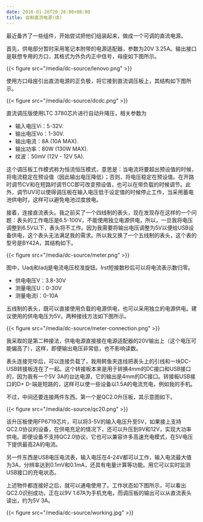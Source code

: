 ```yaml
---
date: 2016-01-26T20:28:00+08:00
title: 自制直流电源(续)
---
```


最近备齐了一些组件，开始尝试把他们组装起来，做成一个可调的直流电源。

首先，供电部分暂时采用笔记本附带的电源适配器，参数为20V 3.25A。输出接口是联想专用的方口，其格式为外负内正中信号，母座如下图所示。

{{< figure src="/media/dc-source/lenovo.png" >}}

使用方口母座引出直流电源的正负极，将它接到直流调压板上，其结构如下图所示。

{{< figure src="/media/dc-source/dcdc.png" >}}

直流调压版使用LTC 3780芯片进行自动升降压，相关参数为

* 输入电压Vi：5-32V.
* 输出电压Vo：1-30V.
* 输出电流：8A (10A MAX).
* 输出功率：80W (130W MAX).
* 纹波：50mV (12V - 12V 5A).

<!--more-->

这个调压板工作模式称为恒流恒压模式，意思是：当电流将要超出预设值的时候，将电流稳定在预设值（因此输出电压降低）；否则，将电压稳定在预设值。在开路时调节CV和在短路时调节CC即可改变预设值，也可以在带负载的时候调节。此外，调节UV可以使得调压板在输入电压低于设定值的时候停止工作，当采用蓄电池供电时，这样可以避免电池过度放电。

接着，连接直流表头。我之前买了一个四线制的表头，现在发现存在这样的一个问题：表头的工作电压是6.5-100V，不能使用独立电源供电，所以，一旦我将电压调整到6.5V以下，表头将不工作。因为我需要将输出电压调整为5V以便给USB设备供电，这个表头无法满足我的需求。所以我又换了一个五线制的表头，这个表的型号是BY42A，其结构如下。

{{< figure src="/media/dc-source/meter.png" >}}

图中，Uadj和Iadj是电流电压校准旋钮。Irst短接数秒后可以将电流表示数归零。

* 供电电压V：3.8-30V
* 测量电压U：0-30V
* 测量电流I：0-10A

五线制的表头，既可以直接使用负载的电源供电，也可以采用独立的电源供电。建议使用的供电电压为5V。两种接线方法如下图所示。

{{< figure src="/media/dc-source/meter-connection.png" >}}

我采取的是第二种接法，供电电源直接接在电源适配器的20V输出上（这个电压可能偏高了），这样，即便输出电压非常低，也不影响读数。

表头连接完毕后，可以连接负载了，我用鳄鱼夹连线把表头上的引线和一块DC-USB转接板连在了一起。这个转接板本来是用于转换4mm的DC接口和USB接口的，因为我有一个5V 3A的台达电源，它的输出是4mm的DC接口。转接板USB接口的D+ D-端是短路的，这样可以使一些设备以1.5A的电流充电，例如我的手机。

不过，中间还要连接两件东西。第一个是QC2.0升压板，其示意图如下。

{{< figure src="/media/dc-source/qc20.png" >}}

该升压板使用FP6719芯片，可以将3-5V的输入电压升至5V，如果接上支持QC2.0协议的设备，在供电充足的情况下，还可以升压到9V和12V，实现大功率供电。即便设备不支持QC2.0协议，它也可以兼容许多高速充电模式，在5V电压下提供最高2A的电流。

另一件东西是USB电压电流表，输入电压在4-24V都可以工作，输入电流最大值为3A，分辨率达到0.1mV和0.1mA，还具有电量计算等功能。用它可以实时监测USB接口的充电状态。

上述物件都连接好之后，就可以通电使用了。工作状态如下图所示，可以看出QC2.0识别成功，正在以9V 1.67A为手机充电，而调压板的输出可以从直流表头读出，约为5V 3A。

{{< figure src="/media/dc-source/working.jpg" >}}

